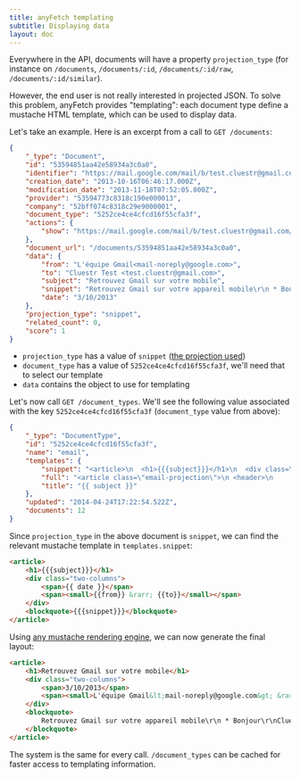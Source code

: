 ```yaml
---
title: anyFetch templating
subtitle: Displaying data
layout: doc
---
```


Everywhere in the API, documents will have a property `projection_type` (for instance on `/documents`, `/documents/:id`, `/documents/:id/raw`, `/documents/:id/similar`).

However, the end user is not really interested in projected JSON.
To solve this problem, anyFetch provides "templating": each document type define a mustache HTML template, which can be used to display data.

Let's take an example. Here is an excerpt from a call to `GET /documents`:

```json
{
    "_type": "Document",
    "id": "53594851aa42e58934a3c0a0",
    "identifier": "https://mail.google.com/mail/b/test.cluestr@gmail.com/?cm#all/141c18456ad0b4e8#1449059866530329832",
    "creation_date": "2013-10-16T06:46:17.000Z",
    "modification_date": "2013-11-18T07:52:05.000Z",
    "provider": "53594773c8318c190e000013",
    "company": "52bff074c8318c29e9000001",
    "document_type": "5252ce4ce4cfcd16f55cfa3f",
    "actions": {
        "show": "https://mail.google.com/mail/b/test.cluestr@gmail.com/?cm#all/141c18456ad0b4e8"
    },
    "document_url": "/documents/53594851aa42e58934a3c0a0",
    "data": {
        "from": "L'équipe Gmail<mail-noreply@google.com>",
        "to": "Cluestr Test <test.cluestr@gmail.com>",
        "subject": "Retrouvez Gmail sur votre mobile",
        "snippet": "Retrouvez Gmail sur votre appareil mobile\r\n * Bonjour\r\nCluestr *   Retrouvez Gmail sur votre appareil mobile\r\n\r\nOù que vous soyez, Gmail est disponible sur l'appareil de votre choix :\r\nordinateur de",
        "date": "3/10/2013"
    },
    "projection_type": "snippet",
    "related_count": 0,
    "score": 1
}
```

* `projection_type` has a value of `snippet` ([the projection used](/guides/concepts/projection.html))
* `document_type` has a value of `5252ce4ce4cfcd16f55cfa3f`, we'll need that to select our template
* `data` contains the object to use for templating

Let's now call `GET /document_types`. We'll see the following value associated with the key `5252ce4ce4cfcd16f55cfa3f` (`document_type` value from above):

```json
{
    "_type": "DocumentType",
    "id": "5252ce4ce4cfcd16f55cfa3f",
    "name": "email",
    "templates": {
        "snippet": "<article>\n  <h1>{{{subject}}}</h1>\n  <div class=\"two-columns\">\n    <span>{{ date }}</span>\n    <span><small>{{from}} &rarr; {{to}}</small></span>\n  </div>\n  <blockquote>{{{snippet}}}</blockquote>\n</article>\n",
        "full": "<article class=\"email-projection\">\n <header>\n     <h1>{{{subject}}}</h1>\n     <small>{{ date }}</small>\n     <small>From: <strong><a href=\"anyfetch://search/{{from}}\">{{from}}</a></strong></small>\n     <small>To: <strong><a href=\"anyfetch://search/{{to}}\">{{to}}</a></strong></small>\n </header>\n\n <main>\n       {{{html}}}\n </main>\n</article>\n",
        "title": "{{ subject }}"
    },
    "updated": "2014-04-24T17:22:54.522Z",
    "documents": 12
}
```

Since `projection_type` in the above document is `snippet`, we can find the relevant mustache template in `templates.snippet`:

```html
<article>
    <h1>{{{subject}}}</h1>
    <div class="two-columns">
        <span>{{ date }}</span>
        <span><small>{{from}} &rarr; {{to}}</small></span>
    </div>
    <blockquote>{{{snippet}}}</blockquote>
</article>
```

Using [any mustache rendering engine](http://mustache.github.io/), we can now generate the final layout:

```html
<article>
    <h1>Retrouvez Gmail sur votre mobile</h1>
    <div class="two-columns">
        <span>3/10/2013</span>
        <span><small>L'équipe Gmail&lt;mail-noreply@google.com&gt; &rarr; Cluestr Test &lt;test.cluestr@gmail.com&gt;</small></span>
    </div>
    <blockquote>
        Retrouvez Gmail sur votre appareil mobile\r\n * Bonjour\r\nCluestr *   Retrouvez Gmail sur votre appareil mobile\r\n\r\nOù que vous soyez, Gmail est disponible sur l'appareil de votre choix :\r\nordinateur de
    </blockquote>
</article>
```

The system is the same for every call. `/document_types` can be cached for faster access to templating information.
